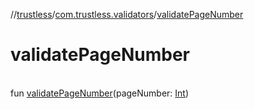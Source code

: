 //[trustless](../../index.md)/[com.trustless.validators](index.md)/[validatePageNumber](validate-page-number.md)

# validatePageNumber

\
fun [validatePageNumber](validate-page-number.md)(pageNumber: [Int](https://kotlinlang.org/api/latest/jvm/stdlib/kotlin/-int/index.html))
